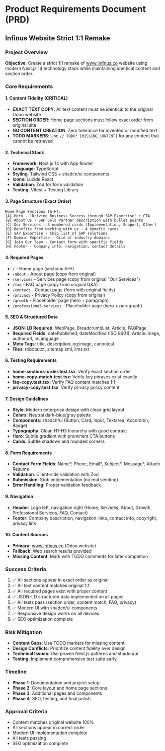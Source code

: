 # Product Requirements Document (PRD)
## Infinus Website Strict 1:1 Remake

### Project Overview
**Objective**: Create a strict 1:1 remake of www.infinus.co website using modern Next.js 14 technology stack while maintaining identical content and section order.

### Core Requirements

#### 1. Content Fidelity (CRITICAL)
- **EXACT TEXT COPY**: All text content must be identical to the original Odoo website
- **SECTION ORDER**: Home page sections must follow exact order from original site
- **NO CONTENT CREATION**: Zero tolerance for invented or modified text
- **TODO MARKERS**: Use `// TODO: [MISSING_CONTENT]` for any content that cannot be retrieved

#### 2. Technical Stack
- **Framework**: Next.js 14 with App Router
- **Language**: TypeScript
- **Styling**: Tailwind CSS + shadcn/ui components
- **Icons**: Lucide React
- **Validation**: Zod for form validation
- **Testing**: Vitest + Testing Library

#### 3. Page Structure (Exact Order)
```
Home Page Sections (A-H):
[A] Hero - "Driving Business Success through SAP Expertise" + CTA
[B] About Us - SAP Gold Partner description with bullet points
[C] Our Services - 3 numbered cards (Implementation, Support, Other)
[D] Benefits from working with us - 4 benefit cards
[E] SAP Expertise - Chip list of SAP solutions
[F] Domain Expertise - Grid of industry domains
[G] Join Our Team - Contact form with specific fields
[H] Footer - Company info, navigation, contact details
```

#### 4. Required Pages
- `/` - Home page (sections A-H)
- `/about` - About page (copy from original)
- `/services` - Services page (copy from original "Our Services")
- `/faq` - FAQ page (copy from original Q&A)
- `/contact` - Contact page (form with original fields)
- `/privacy` - Privacy Policy (copy from original)
- `/growth` - Placeholder page (hero + paragraph)
- `/professional-services` - Placeholder page (hero + paragraph)

#### 5. SEO & Structured Data
- **JSON-LD Required**: WebPage, BreadcrumbList, Article, FAQPage
- **Required Fields**: datePublished, dateModified (ISO 8601), Article.image, author.url, inLanguage
- **Meta Tags**: title, description, og:image, canonical
- **Files**: robots.txt, sitemap.xml, llms.txt

#### 6. Testing Requirements
- **home-sections-order.test.tsx**: Verify exact section order
- **home-copy-match.test.tsx**: Verify key phrases exist exactly
- **faq-copy.test.tsx**: Verify FAQ content matches 1:1
- **privacy-copy.test.tsx**: Verify privacy policy content

#### 7. Design Guidelines
- **Style**: Modern enterprise design with clean grid layout
- **Colors**: Neutral dark-blue/gray palette
- **Components**: shadcn/ui (Button, Card, Input, Textarea, Accordion, Badge)
- **Typography**: Clean H1-H3 hierarchy with good contrast
- **Hero**: Subtle gradient with prominent CTA buttons
- **Cards**: Subtle shadows and rounded corners

#### 8. Form Requirements
- **Contact Form Fields**: Name*, Phone, Email*, Subject*, Message*, Attach Resume
- **Validation**: Client-side validation with Zod
- **Submission**: Stub implementation (no real sending)
- **Error Handling**: Proper validation feedback

#### 9. Navigation
- **Header**: Logo left, navigation right (Home, Services, About, Growth, Professional Services, FAQ, Contact)
- **Footer**: Company description, navigation links, contact info, copyright, privacy link

#### 10. Content Sources
- **Primary**: www.infinus.co (Odoo website)
- **Fallback**: Web search results provided
- **Missing Content**: Mark with TODO comments for later completion

### Success Criteria
1. ✅ All sections appear in exact order as original
2. ✅ All text content matches original 1:1
3. ✅ All required pages exist with proper content
4. ✅ JSON-LD structured data implemented on all pages
5. ✅ All tests pass (section order, content match, FAQ, privacy)
6. ✅ Modern UI with shadcn/ui components
7. ✅ Responsive design works on all devices
8. ✅ SEO optimization complete

### Risk Mitigation
- **Content Gaps**: Use TODO markers for missing content
- **Design Conflicts**: Prioritize content fidelity over design
- **Technical Issues**: Use proven Next.js patterns and shadcn/ui
- **Testing**: Implement comprehensive test suite early

### Timeline
- **Phase 1**: Documentation and project setup
- **Phase 2**: Core layout and home page sections
- **Phase 3**: Additional pages and components
- **Phase 4**: SEO, testing, and final polish

### Approval Criteria
- Content matches original website 100%
- All sections appear in correct order
- Modern UI implementation complete
- All tests passing
- SEO optimization complete